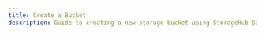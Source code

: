 ```yaml
---
title: Create a Bucket
description: Guide to creating a new storage bucket using StorageHub SDK.
---
```

